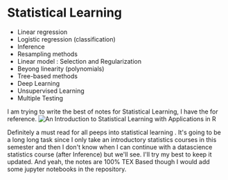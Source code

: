 # Statistical Learning
- Linear regression
- Logistic regression (classification)
- Inference
- Resampling methods
- Linear model : Selection and Regularization
- Beyong linearity (polynomials)
- Tree-based methods
- Deep Learning
- Unsupervised Learning  
- Multiple Testing

I am trying to write the best of notes for Statistical Learning, I have the for reference.
![An Introduction to Statistical Learning with Applications in R](https://github.com/PenguinPuff/statistical-learning/assets/142169851/31ebda48-234d-45b5-b722-264a04e6d71d) 

Definitely a must read for all peeps into statistical learning .
It's going to be a long long task since I only take an introductory statistics courses in this semester and then I don't know when I can continue with a datascience statistics course (after Inference) but we'll see. I'll try my best to keep it updated. And yeah, the notes are 100% TEX Based though I would add some jupyter notebooks in the repository. 

